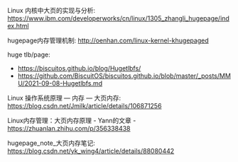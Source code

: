 Linux 内核中大页的实现与分析: https://www.ibm.com/developerworks/cn/linux/1305_zhangli_hugepage/index.html

hugepage内存管理机制: http://oenhan.com/linux-kernel-khugepaged

huge tlb/page:
* https://biscuitos.github.io/blog/Hugetlbfs/
* https://github.com/BiscuitOS/biscuitos.github.io/blob/master/_posts/MMU/2021-09-08-Hugetlbfs.md

Linux 操作系统原理 — 内存 — 大页内存: https://blog.csdn.net/Jmilk/article/details/106871256

Linux内存管理：大页内存原理 - Yann的文章 - https://zhuanlan.zhihu.com/p/356338438

hugepage_note_大页内存笔记: https://blog.csdn.net/yk_wing4/article/details/88080442